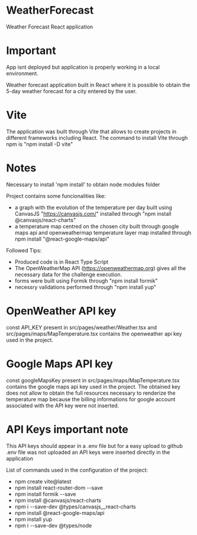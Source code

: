 # WeatherForecast
Weather Forecast React application

# Important
App isnt deployed but application is properly working in a local environment.

Weather forecast application built in React where it is possible to obtain the 5-day weather forecast for a city entered by the user.

# Vite
The application was built through Vite that allows to create projects in different frameworks including React. The command to install Vite through npm is "npm install -D vite"

# Notes
Necessary to install 'npm install' to obtain node modules folder

Project contains some funcionalities like:
- a graph with the evolution of the temperature per day built using CanvasJS "https://canvasjs.com/" installed through "npm install @canvasjs/react-charts"
- a temperature map centred on the chosen city built through google maps api and openweathermap temperature layer map installed through npm install "@react-google-maps/api"

Followed Tips:
- Produced code is in React Type Script
- The OpenWeatherMap API (https://openweathermap.org) gives all the necessary data for the challenge execution. 
- forms were built using Formik through "npm install formik"
- necessry validations performed through "npm install yup"

# OpenWeather API key
const API_KEY present in src/pages/weather/Weather.tsx and src/pages/maps/MapTemperature.tsx contains the openweather api key used in the project. 

# Google Maps API key
const googleMapsKey present in src/pages/maps/MapTemperature.tsx contains the google maps api key used in the project. The obtained key does not allow to obtain the full resources necessary to renderize the temperature map because the billing informations for google account associated with the API key were not inserted.

# API Keys important note
This API keys should appear in a .env file but for a easy upload to github .env file was not uploaded an API keys were inserted directly in the application

List of commands used in the configuration of the project:
- npm create vite@latest
- npm install react-router-dom --save
- npm install formik --save
- npm install @canvasjs/react-charts
- npm i --save-dev @types/canvasjs__react-charts
- npm install @react-google-maps/api
- npm install yup
- npm i --save-dev @types/node
